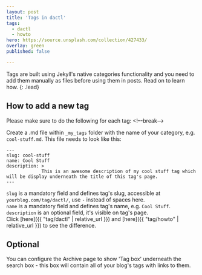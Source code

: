 ```yaml
---
layout: post
title: 'Tags in dactl'
tags:
  - dactl
  - howto
hero: https://source.unsplash.com/collection/427433/
overlay: green
published: false

---
```


Tags are built using Jekyll's native categories functionality and you need to add them manually as files before using them in posts. Read on to learn how.
{: .lead}

## How to add a new tag
Please make sure to do the following for each tag:
<!–-break-–>

Create a .md file within `_my_tags` folder with the name of your category, e.g. `cool-stuff.md`. This file needs to look like this:

~~~
---
slug: cool-stuff
name: Cool Stuff
description: >
             This is an awesome description of my cool stuff tag which will be display underneath the title of this tag's page.
---
~~~

`slug` is a mandatory field and defines tag's slug, accessible at `yourblog.com/tag/dactl/`, use `-` instead of spaces here.  
`name` is a mandatory field and defines tag's name, e.g. `Cool Stuff`.  
`description` is an optional field, it's visible on tag's page.  
Click [here]({{ "tag/dactl" | relative_url }}) and [here]({{ "tag/howto" | relative_url }}) to see the difference.

## Optional
You can configure the Archive page to show 'Tag box' underneath the search box - this box will contain all of your blog's tags with links to them.
